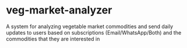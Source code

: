 # veg-market-analyzer
A system for analyzing vegetable market commodities and send daily updates to users based on subscriptions (Email/WhatsApp/Both) and the commodities that they are interested in
